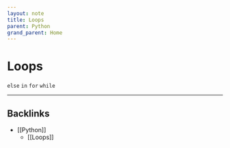 ```yaml
---
layout: note
title: Loops
parent: Python
grand_parent: Home
---
```


# Loops

`else`
`in`
`for`
`while`

---
## Backlinks
* [[Python]]
	* [[Loops]]

